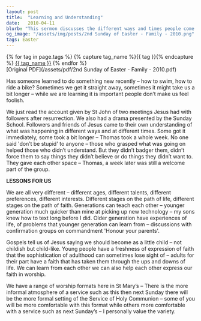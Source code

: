 ```yaml
---
layout: post
title:  "Learning and Understanding"
date:   2010-04-11
blurb: "This sermon discusses the different ways and times people come to understand things, using the example of Jesus' followers understanding His resurrection. It emphasizes the importance of patience and not making others feel foolish during their learning process. The sermon also highlights the value of intergenerational learning and the different expressions of faith."
og_image: "/assets/img/posts/2nd Sunday of Easter - Family - 2010.png"
tags: Easter
---    
```

<div class="tag-pills">
  {% for tag in page.tags %}
    {% capture tag_name %}{{ tag }}{% endcapture %}
    <a href="{{ site.baseurl }}/tag/{{ tag_name | slugify }}" class="tag-pill">{{ tag_name }}</a>
  {% endfor %}
</div>
[Original PDF](/assets/pdf/2nd Sunday of Easter - Family - 2010.pdf)

Has someone learned to do something new recently – how to swim, how to ride a bike? Sometimes we get it straight away, sometimes it might take us a bit longer – while we are learning it is important people don’t make us feel foolish.

We just read the account given by St John of two meetings Jesus had with followers after resurrection. We also had a drama presented by the Sunday School. Followers and friends of Jesus came to their own understanding of what was happening in different ways and at different times. Some got it immediately, some took a bit longer – Thomas took a whole week. No one said 'don’t be stupid' to anyone – those who grasped what was going on helped those who didn’t understand. But they didn’t badger them, didn’t force them to say things they didn’t believe or do things they didn’t want to. They gave each other space – Thomas, a week later was still a welcome part of the group.

**LESSONS FOR US**

We are all very different – different ages, different talents, different preferences, different interests. Different stages on the path of life, different stages on the path of faith. Generations can teach each other – younger generation much quicker than mine at picking up new technology – my sons knew how to text long before I did. Older generation have experiences of life, of problems that younger generation can learn from – discussions with confirmation groups on commandment 'Honour your parents'.

Gospels tell us of Jesus saying we should become as a little child – not childish but child-like. Young people have a freshness of expression of faith that the sophistication of adulthood can sometimes lose sight of – adults for their part have a faith that has taken them through the ups and downs of life. We can learn from each other we can also help each other express our faith in worship.

We have a range of worship formats here in St Mary’s – There is the more informal atmosphere of a service such as this then next Sunday there will be the more formal setting of the Service of Holy Communion – some of you will be more comfortable with this format while others more comfortable with a service such as next Sunday’s – I personally value the variety.
